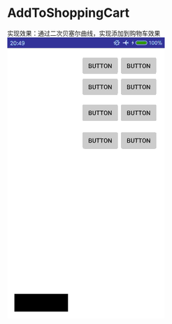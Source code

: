 # AddToShoppingCart
实现效果：通过二次贝塞尔曲线，实现添加到购物车效果</br>
![Image text](https://github.com/ChouBaoDxs/MyResources/blob/master/image/Android/MyDemo/AddToShoppingCart.gif)
